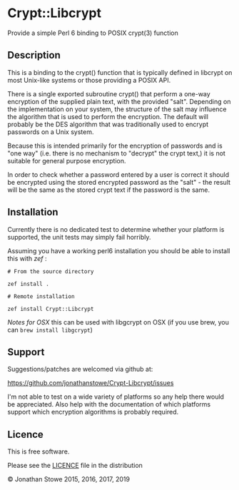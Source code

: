 # Crypt::Libcrypt

Provide a simple Perl 6 binding to POSIX crypt(3) function

## Description

This is a binding to the crypt() function that is typically defined in
libcrypt on most Unix-like systems or those providing a POSIX API.

There is a single exported subroutine crypt() that perform a one-way
encryption of the supplied plain text, with the provided "salt".  Depending
on the implementation on your system, the structure of the salt may influence
the algorithm that is used to perform the encryption.  The default will
probably be the DES algorithm that was traditionally used to encrypt 
passwords on a Unix system.

Because this is intended primarily for the encryption of passwords and is
"one way" (i.e. there is no mechanism to "decrypt" the crypt text,) it is
not suitable for general purpose encryption. 

In order to check whether a password entered by a user is correct it should
be encrypted using the stored encrypted password as the "salt" - the result
will be the same as the stored crypt text if the password is the same.

## Installation

Currently there is no dedicated test to determine whether your platform is
supported, the unit tests may simply fail horribly.

Assuming you have a working perl6 installation you should be able to
install this with *zef* :

    # From the source directory
   
    zef install .

    # Remote installation

    zef install Crypt::Libcrypt

*Notes for OSX* this can be used with libgcrypt on OSX (if you use brew, you can `brew install libgcrypt`)

## Support

Suggestions/patches are welcomed via github at:

https://github.com/jonathanstowe/Crypt-Libcrypt/issues

I'm not able to test on a wide variety of platforms so any help there would be 
appreciated. Also help with the documentation of which platforms support
which encryption algorithms is probably required.

## Licence

This is free software.

Please see the [LICENCE](LICENCE) file in the distribution

© Jonathan Stowe 2015, 2016, 2017, 2019
